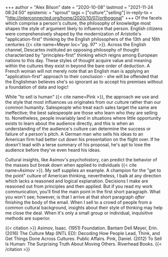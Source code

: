 +++
author = "Alex Bilson"
date = "2020-10-08"
lastmod = "2021-11-24 08:24:50"
epistemic = "sprout"
tags = ["culture","selling"]
in-reply-to = "http://interconnected.org/home/2020/10/07/orthogonal"
+++
Of the facets which comprise a person's culture, the philosophy of knowledge most shapes the style of argument likely to influence that person. English citizens were comprehensively shaped by the modernization of Aristotle's "application-first" thinking by the English philosophers of the 13th and 16th centuries {{< cite name=Meyer loc="pg. 97" >}}. Across the English channel, Descartes instituted an opposing philosophy of thought characterized by "principles-first" thinking which reigns among European nations to this day. These styles of thought acquire value and meaning within the cultures they exist in beyond the bare order of deduction. A French woman will not merely note that an English man is applying an "application-first" approach to their conclusion - she will be offended that the Englishman believes she's so ignorant as to accept his premises without a foundation of data and logic!

While "to sell is human" {{< cite name=Pink >}}, the approach we use and the style that most influences us originates from our culture rather than our common humanity. Salespeople who treat each sales target the same are ineffective; the best salespeople are those who learn who they are selling to. Nonetheless, people invariably land in situations where little opportunity exists to learn about the audience directly, and this is when an understanding of the audience's culture can determine the success or failure of a person's pitch. A German man who sells his ideas to an American firm had better cut down his presentation on the flight over. If he doesn't lead with a terse summary of his proposal, he's apt to lose the audience before they've even heard his ideas.

Cultural insights, like Asimov's psychohistory, can predict the behavior of the masses but break down when applied to individuals {{< cite name=Asimov >}}. My self supplies an example. A champion for the "get to the point" culture of American thinking, nevertheless, I balk at any direction which lacks a reasoned and logical explanation. Decisions I make are reasoned out from principles and then applied. But if you read my work communication, you'll find the main point in the first short paragraph. What you won't see; however, is that I arrive at that short paragraph _after_ finishing the body of the email. When I sell to a crowd of people from a common cultural background, insights about their style of thinking may help me close the deal. When it's only a small group or individual, inquisitive methods are superior.

{{< citation >}}
Asimov, Isaac. (1951) Foundation. Bantam Dell
Meyer, Erin. (2016) The Culture Map (INTL ED): Decoding How People Lead, Think, and Get Things Done Across Cultures. Public Affairs.
Pink, Daniel. (2012) To Sell Is Human: The Surprising Truth About Moving Others. Riverhead Books.
{{< /citation >}}

